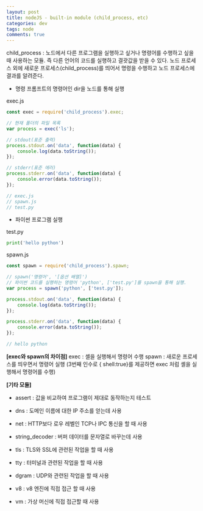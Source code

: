 ```yaml
---  
layout: post
title: nodeJS - built-in module (child_process, etc)
categories: dev
tags: node
comments: true
---
```


child_process : 노드에서 다른 프로그램을 실행하고 싶거나 명령어를 수행하고 싶을 때 사용하는 모듈. 즉 다른 언어의 코드를 실행하고 결괏값을 받을 수 있다. 노드 프로세스 외에 새로운 프로세스(child_process)를 띄어서 명령을 수행하고 노드 프로세스에 결과를 알려준다.

- 명령 프롬프트의 명령어인 dir을 노드를 통해 실행

exec.js

```js
const exec = require('child_process').exec;

// 현재 폴더의 파일 목록
var process = exec('ls');

// stdout(표준 출력)
process.stdout.on('data', function(data) {
    console.log(data.toString());
});

// stderr(표준 에러)
process.stderr.on('data', function(data) {
    console.error(data.toString());
});

// exec.js
// spawn.js
// test.py
```

- 파이썬 프로그램 실행

test.py

```py
print('hello python')
```

spawn.js

```js
const spawn = require('child_process').spawn;

// spawn('명령어', '[옵션 배열]')
// 파이썬 코드를 실행하는 명령어 'python', ['test.py']를 spawn을 통해 실행.
var process = spawn('python', ['test.py']);

process.stdout.on('data', function(data) {
    console.log(data.toString());
});

process.stderr.on('data', function(data) {
    console.error(data.toString());
});

// hello python
```

**[exec와 spawn의 차이점]**
exec : 셸을 실행해서 명령어 수행
spawn : 새로운 프로세스를 띄우면서 명령어 실행 (3번째 인수로 { shell:true}를 제공하면 exec 처럼 셸을 실행해서 명령어를 수행)


**[기타 모듈]**

- assert : 값을 비교하여 프로그램이 제대로 동작하는지 테스트

- dns : 도메인 이름에 대한 IP 주소를 얻는데 사용

- net : HTTP보다 로우 레벨인 TCP나 IPC 통신을 할 때 사용

- string_decoder : 버퍼 데이터를 문자열로 바꾸는데 사용

- tls : TLS와 SSL에 관련된 작업을 할 때 사용

- tty : 터미널과 관련된 작업을 할 때 사용

- dgram : UDP와 관련된 작업을 할 때 사용

- v8 :  v8 엔진에 직접 접근 할 때 사용

- vm : 가상 머신에 직접 접근할 때 사용
